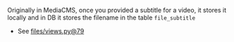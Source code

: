 Originally in MediaCMS, once you provided a subtitle for a video, it stores it locally and in DB it stores the filename in the table `file_subtitle`
- See [files/views.py@79](https://github.com/mediacms-io/mediacms/blob/1ddfae7c956e6d3c70a026847a5606ccf8638d10/files/views.py#L79)
